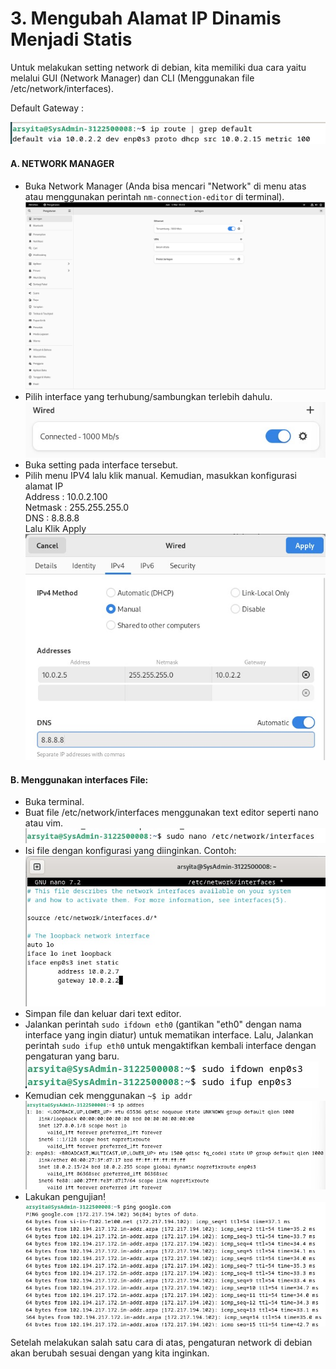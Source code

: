 # 3. Mengubah Alamat IP Dinamis Menjadi Statis 

Untuk melakukan setting network di debian, kita memiliki dua cara yaitu melalui GUI (Network Manager) dan CLI (Menggunakan file /etc/network/interfaces).

Default Gateway :

![alt text](assets/0.jpg)

#### A. NETWORK MANAGER
- Buka Network Manager (Anda bisa mencari "Network" di menu atas atau menggunakan perintah `nm-connection-editor` di terminal).
![Network Manager](assets/9.png)
- Pilih interface yang terhubung/sambungkan terlebih dahulu.
![alt text](assets/1.jpg)
- Buka setting pada interface tersebut.
- Pilih menu IPV4 lalu klik manual. Kemudian, masukkan konfigurasi alamat IP
<br> Address : 10.0.2.100
<br> Netmask : 255.255.255.0
<br> DNS : 8.8.8.8
<br> Lalu Klik Apply
<br> ![alt text](assets/2.jpg)

#### B. Menggunakan interfaces File:

- Buka terminal.
- Buat file /etc/network/interfaces menggunakan text editor seperti nano atau vim.
![alt text](assets/4.jpg)
- Isi file dengan konfigurasi yang diinginkan. Contoh:
![alt text](assets/5.jpg)
- Simpan file dan keluar dari text editor.
- Jalankan perintah `sudo ifdown eth0` (gantikan "eth0" dengan nama interface yang ingin diatur) untuk mematikan interface. Lalu, Jalankan perintah `sudo ifup eth0` untuk mengaktifkan kembali interface dengan pengaturan yang baru. <br>
  ![alt text](assets/6.jpg)
- Kemudian cek menggunakan `~$ ip addr`
  ![alt text](assets/7.jpg)
- Lakukan pengujian!
  ![alt text](assets/8.jpg)

Setelah melakukan salah satu cara di atas, pengaturan network di debian akan berubah sesuai dengan yang kita inginkan.
